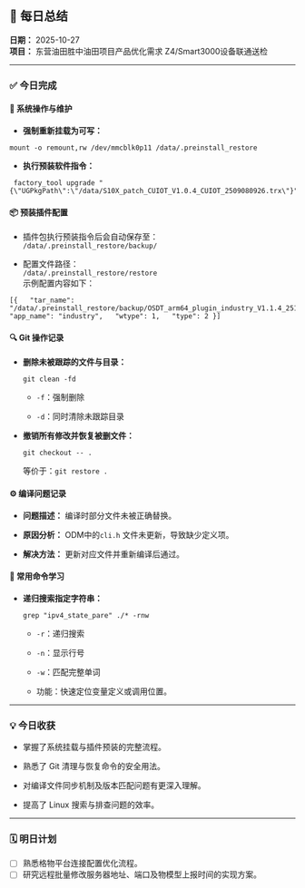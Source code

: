 ## 📆 每日总结

**日期：** 2025-10-27  
**项目：** 东营油田胜中油田项目产品优化需求
       Z4/Smart3000设备联通送检

---

### ✅ 今日完成

#### 🧰 系统操作与维护

- **强制重新挂载为可写：**
```
mount -o remount,rw /dev/mmcblk0p11 /data/.preinstall_restore
```
- **执行预装软件指令：**
 ```
  factory_tool upgrade "{\"UGPkgPath\":\"/data/S10X_patch_CUIOT_V1.0.4_CUIOT_2509080926.trx\"}"
 ```
#### 📦 预装插件配置

- 插件包执行预装指令后会自动保存至：  
    `/data/.preinstall_restore/backup/`
    
- 配置文件路径：  
    `/data/.preinstall_restore/restore`  
    示例配置内容如下：
```
[{   "tar_name": "/data/.preinstall_restore/backup/OSDT_arm64_plugin_industry_V1.1.4_2510211351.trx",   "app_name": "industry",   "wtype": 1,   "type": 2 }]
```

#### 🔍 Git 操作记录

- **删除未被跟踪的文件与目录：**
    
    `git clean -fd`
    
    - `-f`：强制删除
        
    - `-d`：同时清除未跟踪目录
        
- **撤销所有修改并恢复被删文件：**
    
    `git checkout -- .`
    
    等价于：`git restore .`
    

#### ⚙️ 编译问题记录

- **问题描述：** 编译时部分文件未被正确替换。
    
- **原因分析：** ODM中的`cli.h` 文件未更新，导致缺少定义项。
    
- **解决方法：** 更新对应文件并重新编译后通过。
    

#### 🔎 常用命令学习

- **递归搜索指定字符串：**
    
    `grep "ipv4_state_pare" ./* -rnw`
    
    - `-r`：递归搜索
        
    - `-n`：显示行号
        
    - `-w`：匹配完整单词
        
    - 功能：快速定位变量定义或调用位置。
        

---

### 💡 今日收获

- 掌握了系统挂载与插件预装的完整流程。
    
- 熟悉了 Git 清理与恢复命令的安全用法。
    
- 对编译文件同步机制及版本匹配问题有更深入理解。
    
- 提高了 Linux 搜索与排查问题的效率。
    

---

### 🗓️ 明日计划

- [ ]  熟悉格物平台连接配置优化流程。
- [ ]  研究远程批量修改服务器地址、端口及物模型上报时间的实现方案。